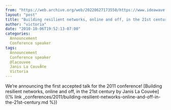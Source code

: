 ```yaml
---
from: "https://web.archive.org/web/20220627173550/https://www.ideawave.ca/building-resilient-networks-online-and-off-in-the-21st-century-janis-la-couvee/"
layout: "post"
title: "Building resilient networks, online and off, in the 21st century : Janis La Couvée"
author: "victoria"
date: "2010-10-06T19:52:13-07:00"
categories:
  Announcement
  Conference speaker
tags: 
  Announcement
  Conference speaker
  @lacouvee
  Janis La CouvÃ©e
  Victoria
---
```


We’re announcing the first accepted talk for the 2011 conference! [Building resilient networks, online and off, in the 21st century by Janis La Couvée]({% link _conferences/2011/building-resilient-networks-online-and-off-in-the-21st-century.md %})
